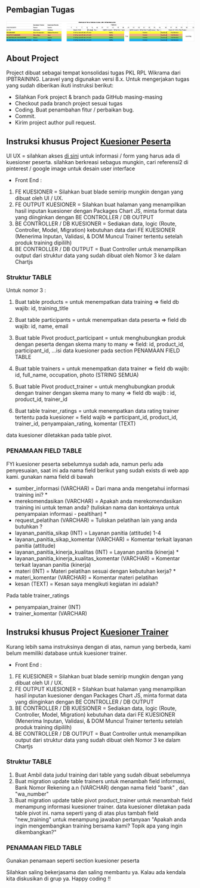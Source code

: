 ## Pembagian Tugas

![alt text](https://github.com/blst-ipb-engineering/wikrama-laravel-ipbtraining/blob/master/public/images/timeline-project-bulan1.jpeg)

## About Project

Project dibuat sebagai tempat konsolidasi tugas PKL RPL Wikrama dari IPBTRAINING. Laravel yang digunakan versi 8.x. Untuk mengerjakan tugas yang sudah diberikan ikuti instruksi berikut:

-   Silahkan Fork project & branch pada GitHub masing-masing
-   Checkout pada branch project sesuai tugas
-   Coding. Buat penambahan fitur / perbaikan bug.
-   Commit.
-   Kirim project author pull request.

## Instruksi khusus Project [Kuesioner Peserta](https://ipbtraining.com/kuesioner)

UI UX = silahkan akses [di sini](https://docs.google.com/forms/d/e/1FAIpQLSf5dFOPbi-Hc8Z8LeO2rDvyxZ9WmhpuG6ma6bs3ndLmf7W0JA/viewform) untuk informasi / form yang harus ada di kuesioner peserta. silahkan berkreasi sebagus mungkin, cari referensi2 di pinterest / google image untuk desain user interface

-   Front End :

1. FE KUESIONER = Silahkan buat blade semirip mungkin dengan yang dibuat oleh UI / UX.
2. FE OUTPUT KUESIONER = Silahkan buat halaman yang menampilkan hasil inputan kuesioner dengan Packages Chart JS, minta format data yang diinginkan dengan BE CONTROLLER / DB OUTPUT
3. BE CONTROLLER / DB KUESIONER = Sediakan data, logic (Route, Controller, Model, Migration) kebutuhan data dari FE KUESIONER (Menerima Inputan, Validasi, & DOM Muncul Trainer tertentu setelah produk training dipililh)
4. BE CONTROLLER / DB OUTPUT = Buat Controller untuk menampilkan output dari struktur data yang sudah dibuat oleh Nomor 3 ke dalam Chartjs

### Struktur TABLE

Untuk nomor 3 :

1. Buat table products = untuk menempatkan data training => field db wajib: id, training_title
2. Buat table participants = untuk menempatkan data peserta => field db wajib: id, name, email
3. Buat table Pivot product_participant = untuk menghubungkan produk dengan peserta dengan skema many to many => field: id, product_id, participant_id, ...isi data kuesioner pada section PENAMAAN FIELD TABLE

4. Buat table trainers = untuk menempatkan data trainer => field db wajib: id, full_name, occupation, photo (STRING SEMUA)
5. Buat table Pivot product_trainer = untuk menghubungkan produk dengan trainer dengan skema many to many => field db wajib : id, product_id, trainer_id

6. Buat table trainer_ratings = untuk menempatkan data rating trainer tertentu pada kuesioner = field wajib => participant_id, product_id, trainer_id, penyampaian_rating, komentar (TEXT)

data kuesioner diletakkan pada table pivot.

### PENAMAAN FIELD TABLE

FYI kuesioner peserta sebelumnya sudah ada, namun perlu ada penyesuaian, saat ini ada nama field berikut yang sudah exists di web app kami.
gunakan nama field di bawah

-   sumber_informasi (VARCHAR) = Dari mana anda mengetahui informasi training ini? \*
-   merekomendasikan (VARCHAR) = Apakah anda merekomendasikan training ini untuk teman anda? (tuliskan nama dan kontaknya untuk penyampaian informasi - pealtihan) \*
-   request_pelatihan (VARCHAR) = Tuliskan pelatihan lain yang anda butuhkan ?
-   layanan_panitia_sikap (INT) = Layanan panitia (attitude) 1-4
-   layanan_panitia_sikap_komentar (VARCHAR) = Komentar terkait layanan panitia (attitude)
-   layanan_panitia_kinerja_kualitas (INT) = Layanan panitia (kinerja) \*
-   layanan_panitia_kinerja_kualitas_komentar (VARCHAR) = Komentar terkait layanan panitia (kinerja)
-   materi (INT) = Materi pelatihan sesuai dengan kebutuhan kerja? \*
-   materi_komentar (VARCHAR) = Komentar materi pelatihan
-   kesan (TEXT) = Kesan saya mengikuti kegiatan ini adalah?

Pada table trainer_ratings

-   penyampaian_trainer (INT)
-   trainer_komentar (VARCHAR)

## Instruksi khusus Project [Kuesioner Trainer](https://docs.google.com/forms/d/e/1FAIpQLSeKx5T0iJM4Xar09RV9mxj8d71iPfvbWulUvfXYHa4V9tupog/viewform?c=0&w=1)

Kurang lebih sama instruksinya dengan di atas, namun yang berbeda, kami belum memiliki database untuk kuesioner trainer.

-   Front End :

1. FE KUESIONER = Silahkan buat blade semirip mungkin dengan yang dibuat oleh UI / UX.
2. FE OUTPUT KUESIONER = Silahkan buat halaman yang menampilkan hasil inputan kuesioner dengan Packages Chart JS, minta format data yang diinginkan dengan BE CONTROLLER / DB OUTPUT
3. BE CONTROLLER / DB KUESIONER = Sediakan data, logic (Route, Controller, Model, Migration) kebutuhan data dari FE KUESIONER (Menerima Inputan, Validasi, & DOM Muncul Trainer tertentu setelah produk training dipililh)
4. BE CONTROLLER / DB OUTPUT = Buat Controller untuk menampilkan output dari struktur data yang sudah dibuat oleh Nomor 3 ke dalam Chartjs

### Struktur TABLE

1. Buat Ambil data judul training dari table yang sudah dibuat sebelumnya
2. Buat migration update table trainers untuk menambah field informasi, Bank Nomor Rekening a.n (VARCHAR) dengan nama field "bank" , dan "wa_number"
3. Buat migration update table pivot product_trainer untuk menambah field menampung informasi kuesioner trainer. data kuesioner diletakan pada table pivot ini. nama seperti yang di atas plus tambah field "new_training" untuk menampung jawaban pertanyaan "Apakah anda ingin mengembangkan training bersama kami? Topik apa yang ingin dikembangkan?"

### PENAMAAN FIELD TABLE

Gunakan penamaan seperti section kuesioner peserta

Silahkan saling bekerjasama dan saling membantu ya. Kalau ada kendala kita diskusikan di grup ya. Happy coding !!
